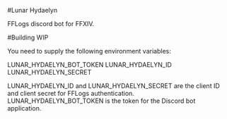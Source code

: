 #Lunar Hydaelyn

FFLogs discord bot for FFXIV.

#Building
WIP

You need to supply the following environment variables:

LUNAR_HYDAELYN_BOT_TOKEN
LUNAR_HYDAELYN_ID
LUNAR_HYDAELYN_SECRET

LUNAR_HYDAELYN_ID and LUNAR_HYDAELYN_SECRET are the client ID and client secret for FFLogs authentication. LUNAR_HYDAELYN_BOT_TOKEN is the token for the Discord bot application.